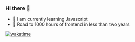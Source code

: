### Hi there 👋

- 🌱 I am currently learning Javascript
- 🚀 Road to 1000 hours of frontend in less than two years


[![wakatime](https://wakatime.com/badge/user/a45821d6-263b-4ee7-996e-cf0fa1c0fb19.svg)](https://wakatime.com/@a45821d6-263b-4ee7-996e-cf0fa1c0fb19)
